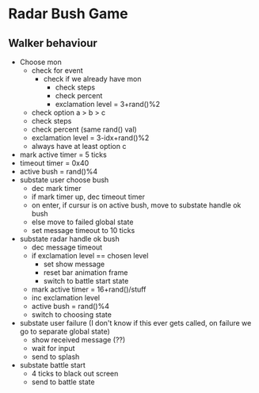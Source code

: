 # Radar Bush Game

## Walker behaviour

- Choose mon
  - check for event
    - check if we already have mon
      - check steps
      - check percent
      - exclamation level = 3+rand()%2
  - check option a > b > c
  - check steps
  - check percent (same rand() val)
  - exclamation level = 3-idx+rand()%2
  - always have at least option c
- mark active timer = 5 ticks
- timeout timer = 0x40
- active bush = rand()%4
- substate user choose bush
  - dec mark timer
  - if mark timer up, dec timeout timer
  - on enter, if cursur is on active bush, move to substate handle ok bush
  - else move to failed global state
  - set message timeout to 10 ticks
- substate radar handle ok bush
  - dec message timeout
  - if exclamation level == chosen level
    - set show message
    - reset bar animation frame
    - switch to battle start state
  - mark active timer = 16+rand()/stuff
  - inc exclamation level
  - active bush = rand()%4
  - switch to choosing state
- substate user failure (I don't know if this ever gets called, on failure we go to separate global state)
  - show received message (??)
  - wait for input
  - send to splash
- substate battle start
  - 4 ticks to black out screen
  - send to battle state
  